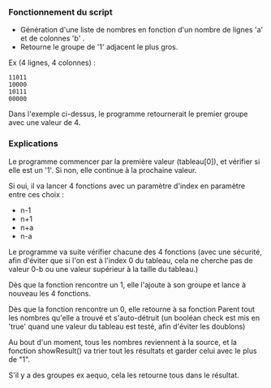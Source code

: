 
### Fonctionnement du script


- Génération d'une liste de nombres en fonction d'un nombre de lignes 'a' et de colonnes 'b' .
- Retourne le groupe de '1' adjacent le plus gros.


Ex (4 lignes, 4 colonnes) :

````
11011
10000
10111
00000
````

Dans l'exemple ci-dessus, le programme retournerait le premier groupe avec une valeur de 4.

### Explications

Le programme commencer par la première valeur (tableau[0]), et vérifier si elle est un '1'. Si non, elle continue à la prochaine valeur.

Si oui, il va lancer 4 fonctions avec un paramètre d'index en paramètre entre ces choix :
- n-1
- n+1
- n+a
- n-a

Le programme va suite vérifier chacune des 4 fonctions (avec une sécurité, afin d'éviter que si l'on est à l'index 0 du tableau, cela ne cherche pas de valeur 0-b ou une valeur supérieur à la taille du tableau.)

Dès que la fonction rencontre un 1, elle l'ajoute à son groupe et lance à nouveau les 4 fonctions.

Dès que la fonction rencontre un 0, elle retourne à sa fonction Parent tout les nombres qu'elle a trouvé et s'auto-détruit (un booléan check est mis en 'true' quand une valeur du tableau est testé, afin d'éviter les doublons)

Au bout d'un moment, tous les nombres reviennent à la source, et la fonction showResult() va trier tout les résultats et garder celui avec le plus de "1".

S'il y a des groupes ex aequo, cela les retourne tous dans le résultat.
